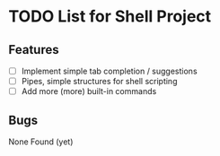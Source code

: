 # TODO List for Shell Project

## Features
- [ ] Implement simple tab completion / suggestions
- [ ] Pipes, simple structures for shell scripting
- [ ] Add more (more) built-in commands

## Bugs

None Found (yet)
